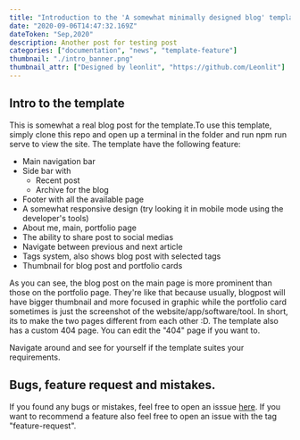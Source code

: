 ```yaml
---
title: "Introduction to the 'A somewhat minimally designed blog' template"
date: "2020-09-06T14:47:32.169Z"
dateToken: "Sep,2020"
description: Another post for testing post
categories: ["documentation", "news", "template-feature"]
thumbnail: "./intro_banner.png"
thumbnail_attr: ["Designed by leonlit", "https://github.com/Leonlit"]
---
```


## Intro to the template
This is somewhat a real blog post for the template.To use this template, simply clone this repo and open up a terminal in the folder and run npm run serve to view the site. The template have the following feature:

- Main navigation bar
- Side bar with
  - Recent post
  - Archive for the blog
- Footer with all the available page
- A somewhat responsive design (try looking it in mobile mode using the developer's tools)
- About me, main, portfolio page
- The ability to share post to social medias
- Navigate between previous and next article
- Tags system, also shows blog post with selected tags
- Thumbnail for blog post and portfolio cards

As you can see, the blog post on the main page is more prominent than those on the portfolio page. They're like that because usually, blogpost will have bigger thumbnail and more focused in graphic while the portfolio card sometimes is just the screenshot of the website/app/software/tool. In short, its to make the two pages different from each other :D. The template also has a custom 404 page. You can edit the "404" page if you want to.

Navigate around and see for yourself if the template suites your requirements.

## Bugs, feature request and mistakes.

If you found any bugs or mistakes, feel free to open an isssue <a href="https://github.com/Leonlit/A_Somewhat_Minimally_Designed_Blog/issues" target="_blank" rel="noreferrer">here</a>. If you want to recommend a feature also feel free to open an issue with the tag "feature-request".